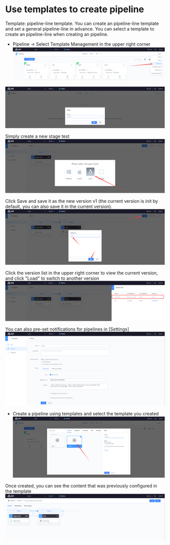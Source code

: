 # Use templates to create pipeline
Template: pipeline-line template. You can create an pipeline-line template and set a general pipeline-line in advance. You can select a template to create an pipeline-line when creating an pipeline.

* Pipeline -> Select Template Management in the upper right corner
![](../../.gitbook/assets/image-20211212172908537.png)

![](../../.gitbook/assets/image-20211212174045747.png)

Simply create a new stage test
![](../../.gitbook/assets/image-20211212193540068.png)

Click Save and save it as the new version v1 (the current version is init by default, you can also save it in the current version).
![](../../.gitbook/assets/image-20211212193812300.png)

Click the version list in the upper right corner to view the current version, and click "Load" to switch to another version
![](../../.gitbook/assets/image-20211212194017063.png)

You can also pre-set notifications for pipelines in [Settings]
![](../../.gitbook/assets/image-20211212215433258.png)

* Create a pipeline using templates and select the template you created
![](../../.gitbook/assets/image-20211212215811153.png)

Once created, you can see the content that was previously configured in the template
![](../../.gitbook/assets/image-20211212215943119.png)